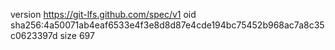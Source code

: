 version https://git-lfs.github.com/spec/v1
oid sha256:4a50071ab4eaf6533e4f3e8d8d87e4cde194bc75452b968ac7a8c35c0623397d
size 697
